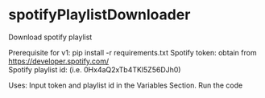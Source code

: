 # spotifyPlaylistDownloader
Download spotify playlist 

Prerequisite for v1:
pip install -r requirements.txt
Spotify token: obtain from https://developer.spotify.com/  
Spotify playlist id: (i.e. 0Hx4aQ2xTb4TKl5Z56DJh0) 

Uses:
Input token and playlist id in the Variables Section. 
Run the code 
